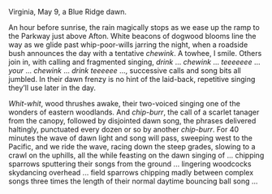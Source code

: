 Virginia, May 9, a Blue Ridge dawn. 

An hour before sunrise, the rain magically stops as we ease up the ramp to the Parkway just above Afton. White beacons of dogwood blooms line the way as we glide past whip-poor-wills jarring the night, when a roadside bush announces the day with a tentative _chewink_. A towhee, I smile. Others join in, with calling and fragmented singing, _drink_ ... _chewink_ ... _teeeeeee_ ... _your_ ... _chewink_ ... _drink teeeeee_ ..., successive calls and song bits all jumbled. In their dawn frenzy is no hint of the laid-back, repetitive singing they’ll use later in the day. 

_Whit-whit_, wood thrushes awake, their two-voiced singing one of the wonders of eastern woodlands. And _chip-burr_, the call of a scarlet tanager from the canopy, followed by disjointed dawn song, the phrases delivered haltingly, punctuated every dozen or so by another _chip-burr_. For 40 minutes the wave of dawn light and song will pass, sweeping west to the Pacific, and we ride the wave, racing down the steep grades, slowing to a crawl on the uphills, all the while feasting on the dawn singing of ... chipping sparrows sputtering their songs from the ground ... lingering woodcocks skydancing overhead ... field sparrows chipping madly between complex songs three times the length of their normal daytime bouncing ball song ... 
